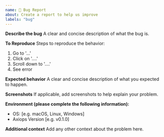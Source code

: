 ```yaml
---
name: 🐞 Bug Report
about: Create a report to help us improve
labels: "bug"
---
```


**Describe the bug**
A clear and concise description of what the bug is.

**To Reproduce**
Steps to reproduce the behavior:

1. Go to '...'
2. Click on '....'
3. Scroll down to '....'
4. See error

**Expected behavior**
A clear and concise description of what you expected to happen.

**Screenshots**
If applicable, add screenshots to help explain your problem.

**Environment (please complete the following information):**

- OS: [e.g. macOS, Linux, Windows]
- Axiops Version [e.g. v0.1.0]

**Additional context**
Add any other context about the problem here.
